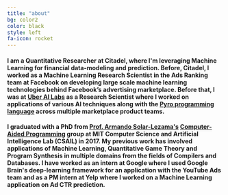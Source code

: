 ```yaml
---
title: "about"
bg: color2
color: black
style: left
fa-icon: rocket
---
```


#### I am a Quantitative Researcher at Citadel, where I'm leveraging Machine Learning for financial data-modeling and prediction. Before, Citadel, I worked as a Machine Learning Research Scientist in the Ads Ranking team at Facebook on developing large scale machine learning technologies behind Facebook’s advertising marketplace. Before that, I was at [Uber AI Labs](https://uber.ai) as a Research Scientist where I worked on applications of various AI techniques along with the [Pyro programming language](http://pyro.ai) across multiple marketplace product teams.

#### I graduated with a PhD from [Prof. Armando Solar-Lezama's](https://people.csail.mit.edu/asolar/) [Computer-Aided Programming](http://groups.csail.mit.edu/cap/) group at MIT Computer Science and Artificial Intelligence Lab (CSAIL) in 2017.  My previous work has involved applications of Machine Learning, Quantitative Game Theory and Program Synthesis in multiple domains from the fields of Compilers and Databases. I have worked as an intern at Google where I used Google Brain's deep-learning framework for an application with the YouTube Ads team and as a PM intern at Yelp where I worked on a Machine Learning application on Ad CTR prediction. 
